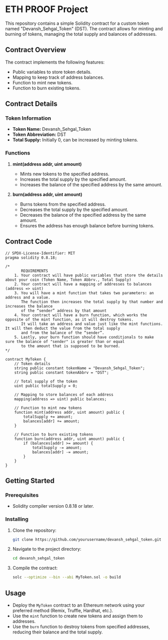 # ETH PROOF Project

This repository contains a simple Solidity contract for a custom token named "Devansh_Sehgal_Token" (DST). The contract allows for minting and burning of tokens, managing the total supply and balances of addresses.

## Contract Overview

The contract implements the following features:
- Public variables to store token details.
- Mapping to keep track of address balances.
- Function to mint new tokens.
- Function to burn existing tokens.

## Contract Details

### Token Information
- **Token Name:** Devansh_Sehgal_Token
- **Token Abbreviation:** DST
- **Total Supply:** Initially 0, can be increased by minting tokens.

### Functions
1. **mint(address addr, uint amount)**
   - Mints new tokens to the specified address.
   - Increases the total supply by the specified amount.
   - Increases the balance of the specified address by the same amount.

2. **burn(address addr, uint amount)**
   - Burns tokens from the specified address.
   - Decreases the total supply by the specified amount.
   - Decreases the balance of the specified address by the same amount.
   - Ensures the address has enough balance before burning tokens.

## Contract Code

```solidity
// SPDX-License-Identifier: MIT
pragma solidity 0.8.18;

/*
       REQUIREMENTS
    1. Your contract will have public variables that store the details about your coin (Token Name, Token Abbrv., Total Supply)
    2. Your contract will have a mapping of addresses to balances (address => uint)
    3. You will have a mint function that takes two parameters: an address and a value. 
       The function then increases the total supply by that number and increases the balance 
       of the “sender” address by that amount
    4. Your contract will have a burn function, which works the opposite of the mint function, as it will destroy tokens. 
       It will take an address and value just like the mint functions. It will then deduct the value from the total supply 
       and from the balance of the “sender”.
    5. Lastly, your burn function should have conditionals to make sure the balance of "sender" is greater than or equal 
       to the amount that is supposed to be burned.
*/

contract MyToken {
    // Token details
    string public constant tokenName = "Devansh_Sehgal_Token";
    string public constant tokenAbbrv = "DST";
    
    // Total supply of the token
    uint public totalSupply = 0;
     
    // Mapping to store balances of each address
    mapping(address => uint) public balances;

    // Function to mint new tokens
    function mint(address addr, uint amount) public {
        totalSupply += amount;
        balances[addr] += amount;
    }

    // Function to burn existing tokens
    function burn(address addr, uint amount) public {
        if (balances[addr] >= amount) {
            totalSupply -= amount;
            balances[addr] -= amount;
        }
    }
}
```

## Getting Started

### Prerequisites
- Solidity compiler version 0.8.18 or later.

### Installing

1. Clone the repository:
    ```bash
    git clone https://github.com/yourusername/devansh_sehgal_token.git
    ```

2. Navigate to the project directory:
    ```bash
    cd devansh_sehgal_token
    ```

3. Compile the contract:
    ```bash
    solc --optimize --bin --abi MyToken.sol -o build
    ```

## Usage

- Deploy the `MyToken` contract to an Ethereum network using your preferred method (Remix, Truffle, Hardhat, etc.).
- Use the `mint` function to create new tokens and assign them to addresses.
- Use the `burn` function to destroy tokens from specified addresses, reducing their balance and the total supply.
